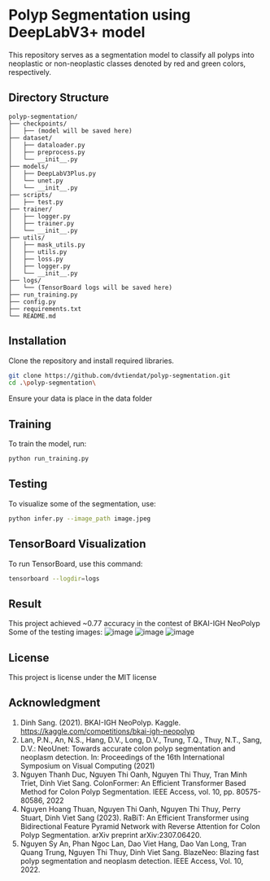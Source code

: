 # Polyp Segmentation using DeepLabV3+ model

This repository serves as a segmentation model to classify all polyps into neoplastic or non-neoplastic classes denoted by red and green colors, respectively.

## Directory Structure
```
polyp-segmentation/
├── checkpoints/
│   ├── (model will be saved here)
├── dataset/
│   ├── dataloader.py
│   ├── preprocess.py
│   └── __init__.py
├── models/
│   ├── DeepLabV3Plus.py
│   └── unet.py
│   └── __init__.py
├── scripts/
│   ├── test.py
├── trainer/
│   ├── logger.py
│   ├── trainer.py
│   └── __init__.py
├── utils/
│   ├── mask_utils.py
│   ├── utils.py
│   ├── loss.py
│   ├── logger.py
│   └── __init__.py
├── logs/
│   └── (TensorBoard logs will be saved here)
├── run_training.py
├── config.py
├── requirements.txt
└── README.md
```



## Installation
Clone the repository and install required libraries.
  ```sh
git clone https://github.com/dvtiendat/polyp-segmentation.git
cd .\polyp-segmentation\
  ```
Ensure your data is place in the data folder

## Training
To train the model, run:
  ```sh
python run_training.py
  ```
## Testing
To visualize some of the segmentation, use:
  ```sh
python infer.py --image_path image.jpeg
  ```
## TensorBoard Visualization
To run TensorBoard, use this command:
```sh
tensorboard --logdir=logs
```
## Result
This project achieved ~0.77 accuracy in the contest of BKAI-IGH NeoPolyp
Some of the testing images:
![image](https://github.com/dvtiendat/polyp-segmentation/assets/111187020/46c6438e-470a-483c-b46d-49666609eeef)
![image](https://github.com/dvtiendat/polyp-segmentation/assets/111187020/5a121fd4-58d8-497d-8b51-4114a937f68a)
![image](https://github.com/dvtiendat/polyp-segmentation/assets/111187020/3e199c4a-2367-4e4d-8b1b-b2ef6a864d70)

## License
This project is license under the MIT license
## Acknowledgment
1. Dinh Sang. (2021). BKAI-IGH NeoPolyp. Kaggle. https://kaggle.com/competitions/bkai-igh-neopolyp
2. Lan, P.N., An, N.S., Hang, D.V., Long, D.V., Trung, T.Q., Thuy, N.T., Sang, D.V.: NeoUnet: Towards accurate colon polyp segmentation and neoplasm detection. In: Proceedings of the 16th International Symposium on Visual Computing (2021)
3. Nguyen Thanh Duc, Nguyen Thi Oanh, Nguyen Thi Thuy, Tran Minh Triet, Dinh Viet Sang. ColonFormer: An Efficient Transformer Based Method for Colon Polyp Segmentation. IEEE Access, vol. 10, pp. 80575-80586, 2022
4. Nguyen Hoang Thuan, Nguyen Thi Oanh, Nguyen Thi Thuy, Perry Stuart, Dinh Viet Sang (2023). RaBiT: An Efficient Transformer using Bidirectional Feature Pyramid Network with Reverse Attention for Colon Polyp Segmentation. arXiv preprint arXiv:2307.06420.
5. Nguyen Sy An, Phan Ngoc Lan, Dao Viet Hang, Dao Van Long, Tran Quang Trung, Nguyen Thi Thuy, Dinh Viet Sang. BlazeNeo: Blazing fast polyp segmentation and neoplasm detection. IEEE Access, Vol. 10, 2022.
